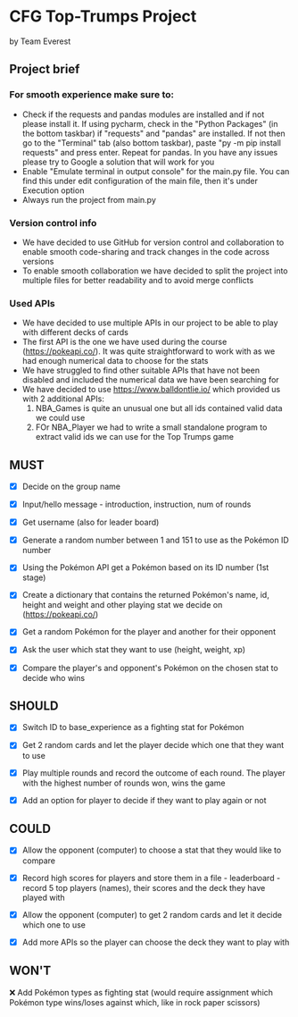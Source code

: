 # CFG Top-Trumps Project
 by Team Everest

## Project brief 

### For smooth experience make sure to:
- Check if the requests and pandas modules are installed and if not please install it. 
If using pycharm, check in the "Python Packages" (in the bottom taskbar) if "requests" and "pandas" are installed. If not then go to the "Terminal" tab (also bottom taskbar), paste "py -m pip install requests" and press enter. Repeat for pandas.
In you have any issues please try to Google a solution that will work for you
- Enable "Emulate terminal in output console" for the main.py file. You can find this under edit configuration of the main file, then it's under Execution option
- Always run the project from main.py 

### Version control info
- We have decided to use GitHub for version control and collaboration to enable smooth code-sharing and track changes in the code across versions
- To enable smooth collaboration we have decided to split the project into multiple files for better readability and to avoid merge conflicts

### Used APIs
- We have decided to use multiple APIs in our project to be able to play with different decks of cards
- The first API is the one we have used during the course (https://pokeapi.co/). 
It was quite straightforward to work with as we had enough numerical data to choose for the stats
- We have struggled to find other suitable APIs that have not been disabled and included the numerical data we have been searching for
- We have decided to use https://www.balldontlie.io/ which provided us with 2 additional APIs:
  1. NBA_Games is quite an unusual one but all ids contained valid data we could use
  2. FOr NBA_Player we had to write a small standalone program to extract valid ids we can use for the Top Trumps game

## MUST

- [x] Decide on the group name
- [x] Input/hello message - introduction, instruction, num of rounds
- [x] Get username (also for leader board)
- [x] Generate a random number between 1 and 151 to use as the Pokémon ID number
- [x] Using the Pokémon API get a Pokémon based on its ID number (1st stage)
- [x] Create a dictionary that contains the returned Pokémon's name, id, height and weight and other playing stat we decide on (https://pokeapi.co/)
- [x] Get a random Pokémon for the player and another for their opponent
- [x] Ask the user which stat they want to use (height, weight, xp)
- [x] Compare the player's and opponent's Pokémon on the chosen stat to decide who wins


## SHOULD
- [x] Switch ID to base_experience as a fighting stat for Pokémon
- [x] Get 2 random cards and let the player decide which one that they want to use
- [x] Play multiple rounds and record the outcome of each round. The player with the highest number of rounds won, wins the game
- [x] Add an option for player to decide if they want to play again or not


## COULD
- [x] Allow the opponent (computer) to choose a stat that they would like to compare
- [x] Record high scores for players and store them in a file - leaderboard - record 5 top players (names), their scores and the deck they have played with
- [x] Allow the opponent (computer) to get 2 random cards and let it decide which one to use
- [x] Add more APIs so the player can choose the deck they want to play with 


## WON'T
❌ Add Pokémon types as fighting stat (would require assignment which Pokémon type wins/loses against which, like in rock paper scissors)
